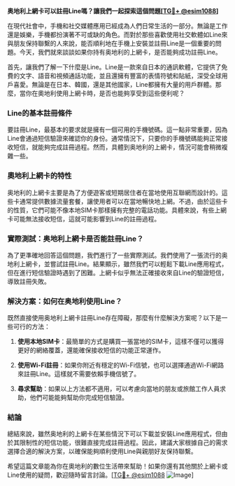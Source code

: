 **奥地利上網卡可以註冊Line嗎？讓我們一起探索這個問題[[TG💪+ @esim1088](https://t.me/s/esim1088)]**

在現代社會中，手機和社交媒體應用已經成為人們日常生活的一部分。無論是工作還是娛樂，手機都扮演著不可或缺的角色。而對於那些喜歡使用社交軟體如Line來與朋友保持聯繫的人來說，能否順利地在手機上安裝並註冊Line是一個重要的問題。今天，我們就來談談如果你持有奥地利的上網卡，是否能夠成功註冊Line。

首先，讓我們了解一下什麼是Line。Line是一款來自日本的通訊軟體，它提供了免費的文字、語音和視頻通話功能，並且還擁有豐富的表情符號和貼紙，深受全球用戶喜愛。無論是在日本、韓國，還是其他國家，Line都擁有大量的用戶群體。那麼，當你在奧地利使用上網卡時，是否也能夠享受到這些便利呢？

### Line的基本註冊條件

要註冊Line，最基本的要求就是擁有一個可用的手機號碼。這一點非常重要，因為Line會通過短信驗證來確認你的身份。通常情況下，只要你的手機號碼能夠正常接收短信，就能夠完成註冊過程。然而，具體到奥地利的上網卡，情況可能會稍微複雜一些。

### 奧地利上網卡的特性

奥地利的上網卡主要是為了方便遊客或短期居住者在當地使用互聯網而設計的。這些卡通常提供數據流量套餐，讓使用者可以在當地暢快地上網。不過，由於這些卡的性質，它們可能不像本地SIM卡那樣擁有完整的電話功能。具體來說，有些上網卡可能無法接收短信，這就可能影響到Line的註冊過程。

### 實際測試：奥地利上網卡是否能註冊Line？

為了更準確地回答這個問題，我們進行了一些實際測試。我們使用了一張流行的奥地利上網卡，並嘗試註冊Line。結果顯示，雖然我們可以輕鬆下載Line應用程式，但在進行短信驗證時遇到了困難。上網卡似乎無法正確接收來自Line的驗證短信，導致註冊失敗。

### 解決方案：如何在奥地利使用Line？

既然直接使用奥地利上網卡註冊Line存在障礙，那麼有什麼解決方案呢？以下是一些可行的方法：

1. **使用本地SIM卡**：最簡單的方式是購買一張當地的SIM卡，這樣不僅可以獲得更好的網絡覆蓋，還能確保接收短信的功能正常運作。
   
2. **使用Wi-Fi註冊**：如果你附近有穩定的Wi-Fi信號，也可以選擇通過Wi-Fi網路來註冊Line。這樣就不需要依賴手機信號了。

3. **尋求幫助**：如果以上方法都不適用，可以考慮向當地的朋友或旅館工作人員求助，他們可能能夠幫助你完成短信驗證。

### 結論

總結來說，雖然奥地利的上網卡在某些情況下可以下載並安裝Line應用程式，但由於其限制性的短信功能，很難直接完成註冊過程。因此，建議大家根據自己的需求選擇合適的解決方案，以確保能夠順利使用Line與親朋好友保持聯繫。

希望這篇文章能為你在奧地利的數位生活帶來幫助！如果你還有其他關於上網卡或Line使用的疑問，歡迎隨時留言討論。[[TG💪+ @esim1088](https://t.me/s/esim1088) ![Image](https://i.postimg.cc/4NQfJmqS/Snipaste-2025-05-13-00-14-12.png)]